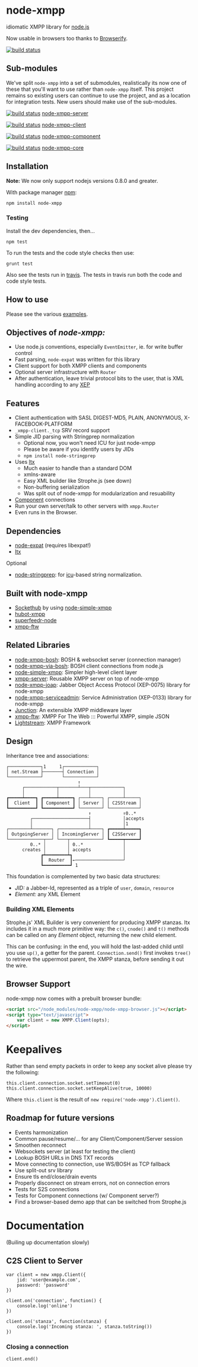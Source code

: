 # node-xmpp

idiomatic XMPP library for [node.js](http://nodejs.org/)

Now usable in browsers too thanks to [Browserify](https://github.com/substack/node-browserify).

[![build status](https://secure.travis-ci.org/node-xmpp/node-xmpp.png)](http://travis-ci.org/node-xmpp/node-xmpp)

## Sub-modules

We've split `node-xmpp` into a set of submodules, realistically its now one of these that you'll want to use rather than `node-xmpp` itself. This project remains so existing users can continue to use the project, and as a location for integration tests. New users should make use of the sub-modules.

[![build status](https://secure.travis-ci.org/node-xmpp/node-xmpp-server.png)](http://travis-ci.org/node-xmpp/node-xmpp-server) [node-xmpp-server](https://github.com/node-xmpp/node-xmpp-server.git)

[![build status](https://secure.travis-ci.org/node-xmpp/node-xmpp-client.png)](http://travis-ci.org/node-xmpp/node-xmpp-client) [node-xmpp-client](https://github.com/node-xmpp/node-xmpp-client.git)

[![build status](https://secure.travis-ci.org/node-xmpp/node-xmpp-component.png)](http://travis-ci.org/node-xmpp/node-xmpp-component) [node-xmpp-component](https://github.com/node-xmpp/node-xmpp-component.git)

[![build status](https://secure.travis-ci.org/node-xmpp/node-xmpp-core.png)](http://travis-ci.org/node-xmpp/node-xmpp-core) [node-xmpp-core](https://github.com/node-xmpp/node-xmpp-core.git)

## Installation

__Note:__ We now only support nodejs versions 0.8.0 and greater.

With package manager [npm](http://npmjs.org/):

    npm install node-xmpp

### Testing

Install the dev dependencies, then...

```npm test```

To run the tests and the code style checks then use:

```grunt test```

Also see the tests run in [travis](http://travis-ci.org/astro/node-xmpp). The tests in travis run both the code and code style tests.

## How to use

Please see the various [examples](https://github.com/astro/node-xmpp/tree/master/examples).

## Objectives of *node-xmpp:*

* Use node.js conventions, especially `EventEmitter`, ie. for write
  buffer control
* Fast parsing, `node-expat` was written for this library
* Client support for both XMPP clients and components
* Optional server infrastructure with `Router`
* After authentication, leave trivial protocol bits to the user, that
  is XML handling according to any
  [XEP](http://xmpp.org/xmpp-protocols/xmpp-extensions/)


## Features

* Client authentication with SASL DIGEST-MD5, PLAIN, ANONYMOUS, X-FACEBOOK-PLATFORM
* `_xmpp-client._tcp` SRV record support
* Simple JID parsing with Stringprep normalization
  * Optional now, you won't need ICU for just node-xmpp
  * Please be aware if you identify users by JIDs
  * `npm install node-stringprep`
* Uses [ltx](http://github.com/astro/ltx)
  * Much easier to handle than a standard DOM
  * xmlns-aware
  * Easy XML builder like Strophe.js (see down)
  * Non-buffering serialization
  * Was split out of node-xmpp for modularization and resuability
* [Component](http://xmpp.org/extensions/xep-0114.html) connections
* Run your own server/talk to other servers with `xmpp.Router`
* Even runs in the Browser.


## Dependencies

* [node-expat](http://github.com/astro/node-expat) (requires libexpat!)
* [ltx](http://github.com/astro/ltx)

Optional

* [node-stringprep](http://github.com/astro/node-stringprep): for [icu](http://icu-project.org/)-based string normalization.


## Built with node-xmpp

* [Sockethub](http://sockethub.org) by using [node-simple-xmpp](https://github.com/arunoda/node-simple-xmpp/)
* [hubot-xmpp](https://github.com/markstory/hubot-xmpp/)
* [superfeedr-node](https://github.com/superfeedr/superfeedr-node)
* [xmpp-ftw](https://xmpp-ftw.jit.su)

## Related Libraries

* [node-xmpp-bosh](http://code.google.com/p/node-xmpp-bosh/): BOSH & websocket server (connection manager)
* [node-xmpp-via-bosh](https://github.com/anoopc/node-xmpp-via-bosh/): BOSH client connections from node.js
* [node-simple-xmpp](https://github.com/arunoda/node-simple-xmpp/): Simpler high-level client layer
* [xmpp-server](https://github.com/superfeedr/xmpp-server/): Reusable XMPP server on top of node-xmpp
* [node-xmpp-joap](https://github.com/flosse/node-xmpp-joap/): Jabber Object Access Protocol (XEP-0075) library for node-xmpp
* [node-xmpp-serviceadmin](https://github.com/flosse/node-xmpp-serviceadmin/): Service Administration (XEP-0133) library for node-xmpp
* [Junction](https://github.com/jaredhanson/junction): An extensible XMPP middleware layer
* [xmpp-ftw](https://github.com/lloydwatkin/xmpp-ftw): XMPP For The Web ::: Powerful XMPP, simple JSON
* [Lightstream](https://github.com/dodo/Lightstream): XMPP Framework

## Design

Inheritance tree and associations:

    ┌────────────┐1     1┌────────────┐
    │ net.Stream ├───────┤ Connection │
    └────────────┘       └────────────┘
                               ↑
          ┌────────────┬───────┴───┬────────────┐
          │            │           │            │
    ┏━━━━━┷━━━━┓ ┏━━━━━┷━━━━━┓ ┌───┴────┐ ┌─────┴─────┐
    ┃  Client  ┃ ┃ Component ┃ │ Server │ │ C2SStream │
    ┗━━━━━━━━━━┛ ┗━━━━━━━━━━━┛ └────────┘ └───────────┘
                                   ↑            ↑0..*
             ┌─────────────────────┤            │accepts
             │                     │            │1
    ┌────────┴───────┐ ┌───────────┴────┐ ┏━━━━━┷━━━━━┓
    │ OutgoingServer │ │ IncomingServer │ ┃ C2SServer ┃
    └─────────────┬──┘ └───┬────────────┘ ┗━━━━━┯━━━━━┛
             0..* │        │ 0..*               │
          creates │        │ accepts            │
                 ┏┷━━━━━━━━┷┓                   │
                 ┃  Router  ┃←──────────────────┘
                 ┗━━━━━━━━━━┛ 1


This foundation is complemented by two basic data structures:

* *JID:* a Jabber-Id, represented as a triple of `user`, `domain`,
   `resource`
* *Element:* any XML Element


### Building XML Elements

Strophe.js' XML Builder is very convenient for producing XMPP
stanzas. ltx includes it in a much more primitive way: the
`c()`, `cnode()` and `t()` methods can be called on any *Element*
object, returning the new child element.

This can be confusing: in the end, you will hold the last-added child
until you use `up()`, a getter for the parent. `Connection.send()`
first invokes `tree()` to retrieve the uppermost parent, the XMPP
stanza, before sending it out the wire.

## Browser Support

node-xmpp now comes with a prebuilt browser bundle:

```html
<script src="/node_modules/node-xmpp/node-xmpp-browser.js"></script>
<script type="text/javascript">
    var client = new XMPP.Client(opts);
</script>
```

# Keepalives

Rather than send empty packets in order to keep any socket alive please try the following:

```
this.client.connection.socket.setTimeout(0)
this.client.connection.socket.setKeepAlive(true, 10000)
```

Where `this.client` is the result of `new require('node-xmpp').Client()`.

## Roadmap for future versions

* Events harmonization
* Common pause/resume/... for any Client/Component/Server session
* Smoothen reconnect
* Websockets server (at least for testing the client)
* Lookup BOSH URLs in DNS TXT records
* Move connecting to connection, use WS/BOSH as TCP fallback
* Use split-out srv library
* Ensure tls end/close/drain events
* Properly disconnect on stream errors, not on connection errors
* Tests for S2S connections
* Tests for Component connections (w/ Component server?)
* Find a browser-based demo app that can be switched from Strophe.js

# Documentation

(Builing up documentation slowly)

## C2S Client to Server 

```
var client = new xmpp.Client({
    jid: 'user@example.com',
    password: 'password'
})

client.on('connection', function() {
    console.log('online')
})

client.on('stanza', function(stanza) {
    console.log('Incoming stanza: ', stanza.toString())
})
```

### Closing a connection

```
client.end()
```
